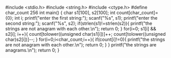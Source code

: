 #include <stdio.h>
#include <string.h>
#include <ctype.h>
#define char_count 256
int main()
{
    char s1[100], s2[100];
    int count[char_count]= {0};
    int i;
    printf("enter the first string:");
    scanf("%s", s1);
    printf("enter the second string:");
    scanf("%s", s2);
    if(strlen(s1)!=strlen(s2)){
        printf("the strings are not anagram with each other.\n");
    return 0;
}
for(i=0; s1[i] && s2[i]; i++){
    count[tolower((unsigned char)s1[i])]++;
    count[tolower((unsigned char)s2[i])]--;
}
for(i=0;i<char_count;i++){
    if(count[i]!=0){
        printf("the strings are not anagram with each other.\n");
        return 0;
    }
}
printf("the strings are anagrams.\n");
return 0;
}
